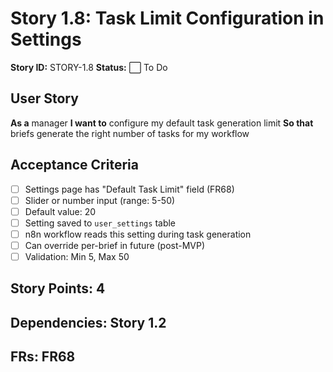# Story 1.8: Task Limit Configuration in Settings

**Story ID:** STORY-1.8
**Status:** ⬜ To Do

## User Story
**As a** manager
**I want to** configure my default task generation limit
**So that** briefs generate the right number of tasks for my workflow

## Acceptance Criteria
- [ ] Settings page has "Default Task Limit" field (FR68)
- [ ] Slider or number input (range: 5-50)
- [ ] Default value: 20
- [ ] Setting saved to `user_settings` table
- [ ] n8n workflow reads this setting during task generation
- [ ] Can override per-brief in future (post-MVP)
- [ ] Validation: Min 5, Max 50

## Story Points: 4
## Dependencies: Story 1.2
## FRs: FR68
